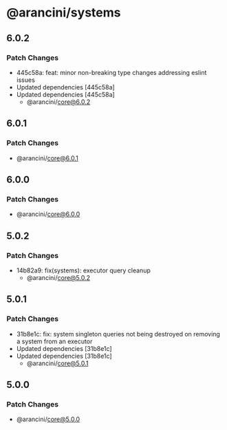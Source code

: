 # @arancini/systems

## 6.0.2

### Patch Changes

- 445c58a: feat: minor non-breaking type changes addressing eslint issues
- Updated dependencies [445c58a]
- Updated dependencies [445c58a]
  - @arancini/core@6.0.2

## 6.0.1

### Patch Changes

- @arancini/core@6.0.1

## 6.0.0

### Patch Changes

- @arancini/core@6.0.0

## 5.0.2

### Patch Changes

- 14b82a9: fix(systems): executor query cleanup
  - @arancini/core@5.0.2

## 5.0.1

### Patch Changes

- 31b8e1c: fix: system singleton queries not being destroyed on removing a system from an executor
- Updated dependencies [31b8e1c]
- Updated dependencies [31b8e1c]
  - @arancini/core@5.0.1

## 5.0.0

### Patch Changes

- @arancini/core@5.0.0
